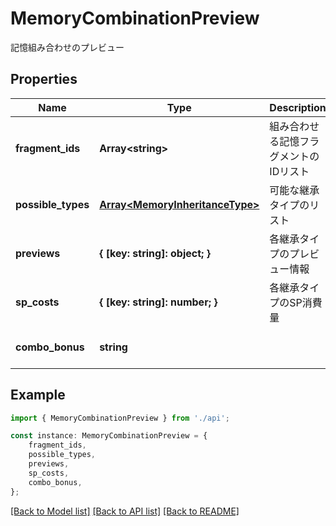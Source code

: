 # MemoryCombinationPreview

記憶組み合わせのプレビュー

## Properties

Name | Type | Description | Notes
------------ | ------------- | ------------- | -------------
**fragment_ids** | **Array&lt;string&gt;** | 組み合わせる記憶フラグメントのIDリスト | [default to undefined]
**possible_types** | [**Array&lt;MemoryInheritanceType&gt;**](MemoryInheritanceType.md) | 可能な継承タイプのリスト | [default to undefined]
**previews** | **{ [key: string]: object; }** | 各継承タイプのプレビュー情報 | [default to undefined]
**sp_costs** | **{ [key: string]: number; }** | 各継承タイプのSP消費量 | [default to undefined]
**combo_bonus** | **string** |  | [optional] [default to undefined]

## Example

```typescript
import { MemoryCombinationPreview } from './api';

const instance: MemoryCombinationPreview = {
    fragment_ids,
    possible_types,
    previews,
    sp_costs,
    combo_bonus,
};
```

[[Back to Model list]](../README.md#documentation-for-models) [[Back to API list]](../README.md#documentation-for-api-endpoints) [[Back to README]](../README.md)
